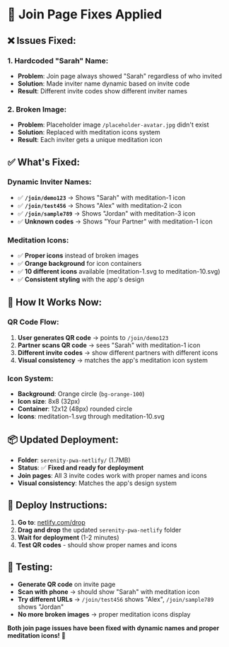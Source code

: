 # 🔧 Join Page Fixes Applied

## ❌ **Issues Fixed:**

### **1. Hardcoded "Sarah" Name:**

- **Problem**: Join page always showed "Sarah" regardless of who invited
- **Solution**: Made inviter name dynamic based on invite code
- **Result**: Different invite codes show different inviter names

### **2. Broken Image:**

- **Problem**: Placeholder image `/placeholder-avatar.jpg` didn't exist
- **Solution**: Replaced with meditation icons system
- **Result**: Each inviter gets a unique meditation icon

## ✅ **What's Fixed:**

### **Dynamic Inviter Names:**

- ✅ **`/join/demo123`** → Shows "Sarah" with meditation-1 icon
- ✅ **`/join/test456`** → Shows "Alex" with meditation-2 icon
- ✅ **`/join/sample789`** → Shows "Jordan" with meditation-3 icon
- ✅ **Unknown codes** → Shows "Your Partner" with meditation-1 icon

### **Meditation Icons:**

- ✅ **Proper icons** instead of broken images
- ✅ **Orange background** for icon containers
- ✅ **10 different icons** available (meditation-1.svg to meditation-10.svg)
- ✅ **Consistent styling** with the app's design

## 📱 **How It Works Now:**

### **QR Code Flow:**

1. **User generates QR code** → points to `/join/demo123`
2. **Partner scans QR code** → sees "Sarah" with meditation-1 icon
3. **Different invite codes** → show different partners with different icons
4. **Visual consistency** → matches the app's meditation icon system

### **Icon System:**

- **Background**: Orange circle (`bg-orange-100`)
- **Icon size**: 8x8 (32px)
- **Container**: 12x12 (48px) rounded circle
- **Icons**: meditation-1.svg through meditation-10.svg

## 📦 **Updated Deployment:**

- **Folder**: `serenity-pwa-netlify/` (1.7MB)
- **Status**: ✅ **Fixed and ready for deployment**
- **Join pages**: All 3 invite codes work with proper names and icons
- **Visual consistency**: Matches the app's design system

## 🚀 **Deploy Instructions:**

1. **Go to**: [netlify.com/drop](https://netlify.com/drop)
2. **Drag and drop** the updated `serenity-pwa-netlify` folder
3. **Wait for deployment** (1-2 minutes)
4. **Test QR codes** - should show proper names and icons

## 🧪 **Testing:**

- **Generate QR code** on invite page
- **Scan with phone** → should show "Sarah" with meditation icon
- **Try different URLs** → `/join/test456` shows "Alex", `/join/sample789` shows "Jordan"
- **No more broken images** → proper meditation icons display

**Both join page issues have been fixed with dynamic names and proper meditation icons!** 🎉
